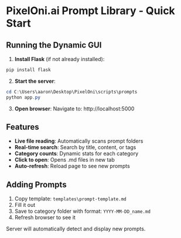 # PixelOni.ai Prompt Library - Quick Start

## Running the Dynamic GUI

1. **Install Flask** (if not already installed):
```powershell
pip install flask
```

2. **Start the server**:
```powershell
cd C:\Users\aaron\Desktop\PixelOni\scripts\prompts
python app.py
```

3. **Open browser**:
Navigate to: http://localhost:5000

## Features

- **Live file reading**: Automatically scans prompt folders
- **Real-time search**: Search by title, content, or tags
- **Category counts**: Dynamic stats for each category
- **Click to open**: Opens .md files in new tab
- **Auto-refresh**: Reload page to see new prompts

## Adding Prompts

1. Copy template: `templates\prompt-template.md`
2. Fill it out
3. Save to category folder with format: `YYYY-MM-DD_name.md`
4. Refresh browser to see it

Server will automatically detect and display new prompts.
